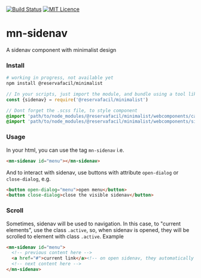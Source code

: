 [![Build Status](https://travis-ci.org/reserva-facil/minimalist.svg?branch=master)](https://travis-ci.org/reserva-facil/minimalist)
[![MIT Licence](https://badges.frapsoft.com/os/mit/mit.svg?v=103)](https://opensource.org/licenses/mit-license.php)

# mn-sidenav

A sidenav component with minimalist design

### Install

```sh
# working in progress, not available yet
npm install @reservafacil/minimalist
```

```js
// In your scripts, just import the module, and bundle using a tool like webpack, or browserify
const {sidenav} = require('@reservafacil/minimalist')
```


```sass
// Dont forget the .scss file, to style component
@import 'path/to/node_modules/@reservafacil/minimalist/webcomponents/card/card.scss';
@import 'path/to/node_modules/@reservafacil/minimalist/webcomponents/sidenav/sidenav.scss';
```


### Usage

In your html, you can use the tag `mn-sidenav` i.e.

```html
<mn-sidenav id="menu"></mn-sidenav>
```

And to interact with sidenav, use buttons with attribute `open-dialog` or `close-dialog`, e.g.

```html
<button open-dialog="menu">open menu</button>
<button close-dialog>close the visible sidenav</button>
```

### Scroll

Sometimes, sidenav will be used to navigation. In this case, to "current elements", use the class `.active`, so, when sidenav is opened, they will be scrolled to element with class `.active`. Example

```html
<mn-sidenav id="menu">
  <!-- previous content here -->
  <a href="#">current link</a><!-- on open sidenav, they automatically scroll to that element -->
  <!-- next content here -->
</mn-sidenav>
```

